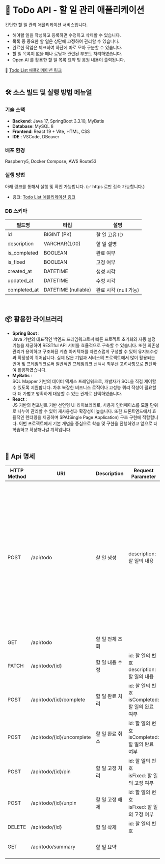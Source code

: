 # 📝 ToDo API - 할 일 관리 애플리케이션

간단한 할 일 관리 애플리케이션 서비스입니다.<br/>
- 해야할 일을 작성하고 등록하면 수정하고 삭제할 수 있습니다.
- 목록 중 중요한 할 일은 상단에 고정하여 관리할 수 있습니다.
- 완료한 작업은 체크하여 하단에 따로 모아 구분할 수 있습니다.
- 할 일 목록이 없을 때나 로딩과 관련된 부분도 처리하였습니다.
- Open AI 를 활용한 할 일 목록 요약 및 응원 내용이 출력됩니다.

🔗 [Todo List 애플리케이션 링크](https://todo.clearline.click)
<br/><br/>


## 🛠 소스 빌드 및 실행 방법 메뉴얼

### 기술 스택

- **Backend**: Java 17, SpringBoot 3.3.10, MyBatis
- **Database**: MySQL 8
- **Frontend**: React 19 + Vite, HTML, CSS
- **IDE** : VSCode, DBeaver


### 배포 환경

Raspberry5, Docker Compose, AWS Route53

### 실행 방법

아래 링크를 통해서 실행 및 확인 가능합니다. (✅ https 로만 접속 가능합니다.)
- 링크: [Todo List 애플리케이션 링크](https://todo.clearline.click)


### DB 스키마

| 필드명          | 타입              | 설명                |
|----------------|------------------|---------------------|
| id             | BIGINT (PK)      | 할 일 고유 ID       |
| description    | VARCHAR(100)     | 할 일 설명          |
| is_completed   | BOOLEAN           | 완료 여부           |
| is_fixed       | BOOLEAN           | 고정 여부           |
| created_at     | DATETIME          | 생성 시각           |
| updated_at     | DATETIME          | 수정 시각           |
| completed_at   | DATETIME (nullable) | 완료 시각 (null 가능) |
<br/>


## 📦 활용한 라이브러리 

- **Spring Boot** : <br/>
Java 기반의 대표적인 백엔드 프레임워크로써 빠른 프로젝트 초기화와 자동 설정 기능을 제공하여 RESTful API 서버를 효율적으로 구축할 수 있습니다. 또한 의존성 관리가 용이하고 구조화된 계층 아키텍처를 자연스럽게 구성할 수 있어 유지보수성과 확장성이 뛰어납니다. 실제 많은 기업과 서비스의 프로젝트에서 많이 활용되는 언어 및 프레임워크로써 일반적인 프레임워크 선택시 최우선 고려사항으로 판단하여 활용하였습니다.
- **MyBatis** : <br/>
SQL Mapper 기반의 데이터 액세스 프레임워크로, 개발자가 SQL을 직접 제어할 수 있도록 지원합니다. 차후 복잡한 비즈니스 로직이나 고성능 쿼리 작성이 필요할 때 더 가볍고 명확하게 대응할 수 있는 관계로 선택하였습니다.
- **React** : <br/>
JS 기반의 컴포넌트 기반 선언형 UI 라이브러리로, 사용자 인터페이스를 모듈 단위로 나누어 관리할 수 있어 재사용성과 확장성이 높습니다. 
또한 프론트엔드에서 효율적인 렌더링을 제공하며 SPA(Single Page Application) 구조 구현에 적합합니다.
이번 프로젝트에서 기본 개념을 중심으로 학습 및 구현을 진행하였고 앞으로 더 학습하고 확장해나갈 계획입니다.
<br/>


## 📖 Api 명세

| HTTP Method | URI                       | Description | Request Parameter                      | Response                                                                                                                                                                                                                                                                    |
|-------------|---------------------------|-------------|----------------------------------------|-----------------------------------------------------------------------------------------------------------------------------------------------------------------------------------------------------------------------------------------------------------------------------|
| POST        | /api/todo                 | 할 일 생성      | description: 할 일의 내용                   | id (number): 할 일 고유 ID<br>description (string): 할 일 내용<br>isCompleted (boolean): 완료 여부 (true: 완료됨 / false: 미완료)<br>isFixed (boolean): 고정 여부 (true: 고정됨 / false: 일반)<br>createdAt (string): 생성 시각 (예: 2025-04-20T20:03:00)<br>completedAt (string | null): 완료 시각, 미완료 시 null |
| GET         | /api/todo                 | 할 일 전체 조회   |                                        | 이하 동일                                                                                                                                                                                                                                                                       |
| PATCH       | /api/todo/{id}            | 할 일 내용 수정   | id: 할 일의 번호<br>description: 할 일의 내용    | 이하 동일                                                                                                                                                                                                                                                                       |
| POST        | /api/todo/{id}/complete   | 할 일 완료 처리   | id: 할 일의 번호<br>isCompleted: 할 일의 완료 여부 | 이하 동일                                                                                                                                                                                                                                                                       |
| POST        | /api/todo/{id}/uncomplete | 할 일 완료 취소   | id: 할 일의 번호<br>isCompleted: 할 일의 완료 여부 | 이하 동일                                                                                                                                                                                                                                                                       |
| POST        | /api/todo/{id}/pin        | 할 일 고정 처리   | id: 할 일의 번호<br>isFixed: 할 일의 고정 여부     | 이하 동일                                                                                                                                                                                                                                                                       |
| POST        | /api/todo/{id}/unpin      | 할 일 고정 해제   | id: 할 일의 번호<br>isFixed: 할 일의 고정 여부     | 이하 동일                                                                                                                                                                                                                                                                       |
| DELETE      | /api/todo/{id}            | 할 일 삭제      | id: 할 일의 번호                            | 이하 동일                                                                                                                                                                                                                                                                       |
 GET      | /api/todo/summary           | 할 일 요약      |                             | Summary (String): 할 일 요약 내용                                                                                                                                                                                                                                                                      |